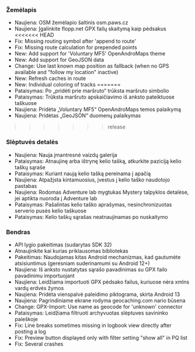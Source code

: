 ### Žemėlapis
- Naujiena: OSM žemėlapio šaltinis osm.paws.cz
- Naujiena: Įgalinkite flopp.net GPX failų skaitymą kaip pėdsakus
<<<<<<< HEAD
- Fix: Missing routing symbol after 'append to route'
- Fix: Missing route calculation for prepended points
- New: Add support for 'Voluntary MF5' OpenAndroMaps theme
- New: Add support for GeoJSON data
- Change: Use last known map position as fallback (when no GPS available and "follow my location" inactive)
- New: Refresh caches in route
- New: Individual coloring of tracks
=======
- Pataisymas: Po „pridėti prie maršruto“ trūksta maršruto simbolio
- Pataisymas: Trūksta maršruto apskaičiavimo iš anksto pateiktuose taškuose
- Naujiena: Pridėta „Voluntary MF5“ OpenAndroMaps temos palaikymą
- Naujiena: Pridėtas „GeoJSON“ duomenų palaikymas
>>>>>>> release

### Slėptuvės detalės
- Naujiena: Nauja įmantresnė vaizdų galerija
- Pataisymas: Atnaujinę arba ištrynę kelio tašką, atkurkite paziciją kelio taškų sąraše
- Pataisymas: Kuriant naują kelio tašką pereinama į apačią
- Naujiena: Atpažįsta kintamuosius, įvestus į kelio taško naudotojo pastabas
- Naujiena: Rodomas Adventure lab mygtukas Mystery talpyklos detalėse, jei aptikta nuoroda į Adventure lab
- Pataisymas: Pašalintas kelio taško aprašymas, nesinchronizuotas serverio pusės kelio taškuose
- Pataisymas: Kelio taškų sąrašas neatnaujinamas po nuskaitymo

### Bendras
- API lygio pakeitimas (sudarytas SDK 32)
- Atnaujinkite kai kurias priklausomas bibliotekas
- Pakeitimas: Naudojamas kitas Android mechanizmas, kad gautumėte atsisiuntimus (geresniam suderinamumi su Android 12+)
- Naujiena: Iš anksto nustatytas sąrašo pavadinimas su GPX failo pavadinimu importuojant
- Naujiena: Leidžiama importuoti GPX pėdsako failus, kuriuose nėra xmlns vardų erdvės žymos
- Naujiena: Pridėta vienspalvė paleidimo piktograma, skirta Android 13
- Naujiena: Pagrindiniame ekrane rodyma geocaching.com nario būsena
- Change: GPX-Import: Use name as geocode for 'unknown' connector
- Pataisymas: Leidžiama filtruoti archyvuotas slėptuves savininko paieškoje
- Fix: Line breaks sometimes missing in logbook view directly after posting a log
- Fix: Preview button displayed only with filter setting "show all" in PQ list
- Fix: Several crashes
